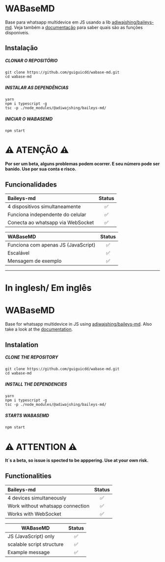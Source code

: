 # WABaseMD
Base para whatsapp multidevice em JS usando a lib [adiwajshing/baileys-md](https://github.com/adiwajshing/baileys/tree/multi-device). Veja também a [documentação](https://adiwajshing.github.io/Baileys/) para saber quais são as funções disponiveis.

## Instalação


##### CLONAR O REPOSITÓRIO 
```Alpine Abuild
git clone https://github.com/guiguicdd/wabase-md.git
cd wabase-md
```

##### INSTALAR AS DEPENDÊNCIAS 
```Alpine Abuild
yarn
npm i typescript -g  
tsc -p ./node_modules/@adiwajshing/baileys-md/
```

##### INICIAR O WABASEMD 
```Alpine Abuild
npm start
```

# ⚠ ATENÇÃO ⚠
<b> Por ser um beta, alguns problemas podem ocorrer. E seu número pode ser banido. Use por sua conta e risco. </b>

## Funcionalidades

| Baileys-md                        | Status  |
| :-------------------------------  | :-----: |
| 4 dispositivos simultaneamente    |   ✅   |
| Funciona independente do celular  |   ✅   |
| Conecta ao whatsapp via WebSocket |   ✅   |

| WABaseMD                             | Status  |
| :----------------------------------  | :----:  |
| Funciona com apenas JS (JavaScript)  |   ✅   |
| Escalável                            |   ✅   |
| Mensagem de exemplo                  |   ✅   |

-------------------------------------
# In inglesh/ Em inglês

# WABaseMD
Base for whatsapp multidevice in JS using [adiwajshing/baileys-md](https://github.com/adiwajshing/baileys/tree/multi-device). Also take a look at the [documentation](https://adiwajshing.github.io/Baileys/).

## Instalation


#####  CLONE THE REPOSITORY 
```Alpine Abuild
git clone https://github.com/guiguicdd/wabase-md.git
cd wabase-md
```

#####  INSTALL THE DEPENDENCIES 
```Alpine Abuild
yarn
npm i typescript -g  
tsc -p ./node_modules/@adiwajshing/baileys-md/
```

#####  STARTS WABASEMD 
```Alpine Abuild
npm start
```

# ⚠ ATTENTION ⚠
<b> It´s a beta, so issue is spected to be apppering. Use at your own risk. </b>

## Functionalities

| Baileys-md                       | Status  |
| :------------------------------- | :----:  |
| 4 devices simultaneously         |   ✅   |
| Work without whatsapp connection |   ✅   |
| Works with WebSocket             |   ✅   |

| WABaseMD                     | Status  |
| ---------------------------- | :----:  |
| JS (JavaScript) only         |   ✅   |
| scalable script structure    |   ✅   |
| Example message              |   ✅   |
